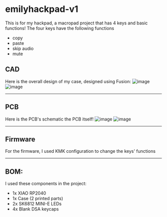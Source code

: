 # emilyhackpad-v1
This is for my hackpad, a macropad project that has 4 keys and basic functions!
The four keys have the following functions
- copy
- paste
- skip audio
- mute

## CAD
Here is the overall design of my case, designed using Fusion:
![image](https://github.com/user-attachments/assets/ce80b9a2-62e5-46b0-8804-e6e5d30712e0)
![image](https://github.com/user-attachments/assets/388d37c5-9c51-49d4-b2c0-1224ba14531a)

----
## PCB
Here is the PCB's schematic the PCB itself!
![image](https://github.com/user-attachments/assets/50a95dc2-cd1d-4d71-92d1-67286e8497fd)
![image](https://github.com/user-attachments/assets/72bf5b7e-7278-4fa4-adc1-be5839640cf8)

----

## Firmware
For the firmware, I used KMK configuration to change the keys' functions

----
## BOM:

I used these components in the project:
- 1x XIAO RP2040
- 1x Case (2 printed parts)
- 2x SK6812 MINI-E LEDs 
- 4x Blank DSA keycaps



